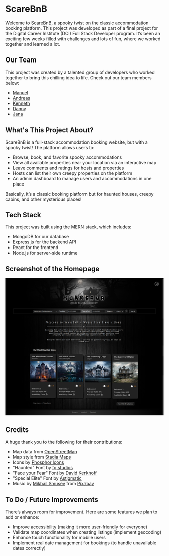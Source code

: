 # ScareBnB

Welcome to ScareBnB, a spooky twist on the classic accommodation booking platform. This project was developed as part of a final project for the Digital Career Institute (DCI) Full Stack Developer program. It’s been an exciting few weeks filled with challenges and lots of fun, where we worked together and learned a lot.

## Our Team

This project was created by a talented group of developers who worked together to bring this chilling idea to life. Check out our team members below:

- [Manuel](https://github.com/Manolo1987)
- [Andreas](https://github.com/AndreasKnopf)
- [Kenneth](https://github.com/KennethLiese88)
- [Danny](https://github.com/dannykoehlerpoetsch)
- [Jana](https://github.com/j-grzy)

## What's This Project About?

ScareBnB is a full-stack accommodation booking website, but with a spooky twist! The platform allows users to:

- Browse, book, and favorite spooky accommodations
- View all available properties near your location via an interactive map
- Leave comments and ratings for hosts and properties
- Hosts can list their own creepy properties on the platform
- An admin dashboard to manage users and accommodations in one place

Basically, it’s a classic booking platform but for haunted houses, creepy cabins, and other mysterious places!

## Tech Stack

This project was built using the MERN stack, which includes:

- MongoDB for our database
- Express.js for the backend API
- React for the frontend
- Node.js for server-side runtime

## Screenshot of the Homepage

![Homepage](./frontend/public/screenshots/homepage.png)

## Credits

A huge thank you to the following for their contributions:

- Map data from [OpenStreetMap](https://www.openstreetmap.org)
- Map style from [Stadia Maps](https://stadiamaps.com/)
- Icons by [Phosphor Icons](https://phosphoricons.com/)
- "Haunted" Font by [fg studios](https://www.fgstudios.net/haunted-pro-font/)
- "Face your Fear" Font by [David Kerkhoff](https://www.fontspace.com/david-kerkhoff)
- "Special Elite" Font by [Astigmatic](https://fonts.google.com/specimen/Special+Elite?query=special+elite)
- Music by [Mikhail Smusev](https://pixabay.com/users/sigmamusicart-36860929/?utm_source=link-attribution&utm_medium=referral&utm_campaign=music&utm_content=256309) from [Pixabay](https://pixabay.com//?utm_source=link-attribution&utm_medium=referral&utm_campaign=music&utm_content=256309)

## To Do / Future Improvements

There’s always room for improvement. Here are some features we plan to add or enhance:

- Improve accessibility (making it more user-friendly for everyone)
- Validate map coordinates when creating listings (implement geocoding)
- Enhance touch functionality for mobile users
- Implement real date management for bookings (to handle unavailable dates correctly)
